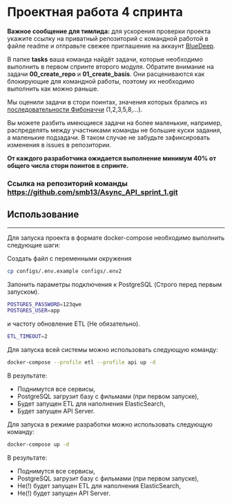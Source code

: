 # Проектная работа 4 спринта

**Важное сообщение для тимлида:** для ускорения проверки проекта укажите ссылку на приватный репозиторий с командной работой в файле readme и отправьте свежее приглашение на аккаунт [BlueDeep](https://github.com/BigDeepBlue).

В папке **tasks** ваша команда найдёт задачи, которые необходимо выполнить в первом спринте второго модуля.  Обратите внимание на задачи **00_create_repo** и **01_create_basis**. Они расцениваются как блокирующие для командной работы, поэтому их необходимо выполнить как можно раньше.

Мы оценили задачи в стори поинтах, значения которых брались из [последовательности Фибоначчи](https://ru.wikipedia.org/wiki/Числа_Фибоначчи) (1,2,3,5,8,…).

Вы можете разбить имеющиеся задачи на более маленькие, например, распределять между участниками команды не большие куски задания, а маленькие подзадачи. В таком случае не забудьте зафиксировать изменения в issues в репозитории.

**От каждого разработчика ожидается выполнение минимум 40% от общего числа стори поинтов в спринте.**

### Cсылка на репозиторий команды https://github.com/smb13/Async_API_sprint_1.git

## Использование
-------------------------------------------------------------------------------------------
Для запуска проекта в формате docker-compose необходимо выполнить следующие шаги:

Создать файл с переменными окружения
```sh
cp configs/.env.example configs/.env2
```

Запонить параметры подключения к PostgreSQL (Строго перед первым запуском).
```sh
POSTGRES_PASSWORD=123qwe
POSTGRES_USER=app
```
и частоту обновление ETL (Не обязательно).
```sh
ETL_TIMEOUT=2
```

Для запуска всей системы можно использовать следующую команду:
```sh
docker-compose --profile etl --profile api up -d
```

В результате:
- Поднимутся все сервисы,
- PostgreSQL загрузит базу с фильмами (при первом запуске),
- Будет запущен ETL для наполнения ElasticSearch,
- Будет запущен API Server.

Для запуска в режиме разработки можно использовать следующую команду:
```sh
docker-compose up -d
```

В результате:
- Поднимутся все сервисы,
- PostgreSQL загрузит базу с фильмами (при первом запуске),
- Не(!) будет запущен ETL для наполнения ElasticSearch,
- Не(!) будет запущен API Server.